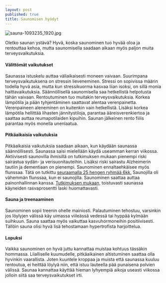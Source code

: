 ```yaml
---
layout: post
published: true
title: Saunomisen hyödyt
---
```

![sauna-1093235_1920.jpg]({{site.baseurl}}/media/sauna-1093235_1920.jpg)

Oletko saunan ystävä? Hyvä, koska saunominen tuo hyvää oloa ja rentouttaa kehoa, mutta saunomisella saadaan aikaan myös
paljon muita terveysvaikutuksia. 

#### Välittömät vaikutukset

Saunassa istuskelu auttaa väliaikaisesti moneen vaivaan. Suurimpana terveysvaikutuksena on stressin lieveneminen.
Stressi on sopivissa määrin todella hyvä asia, mutta kun stressikuorma kasvaa liian isoksi, on sillä monia haittavaikutuksia.
Säännöllisellä saunomisella saa hetkellistä helpotusta tähän vaivaan. Rentoutuminen tuo muitakin terveysvaikutuksia.
Korkea lämpötila ja pään tyhjentäminen saattavat alentaa verenpainetta. Verenpaineen aleneminen on kuitenkin vain hetkellistä.
Lisäksi korkea lämpötila hellittää lihasten jännitystiloja, parantaa ääreisverenkiertoa ja saattaa auttaa reumapotilaiden
kipuihin. Saunan jälkeinen rento fiilis parantaa myös monella unenlaatua.

#### Pitkäaikaisia vaikutuksia

Pitkäaikaisia vaikutuksia saadaan aikaan, kun käydään saunassa säännöllisesti. Saunassa saisi mielellään käydä useamman
kerran viikossa. Aktiivisesti saunovilla ihmisillä on tutkimuksen mukaan pienempi riski sairastua sydän- ja verisuonitauteihin.
Lisäksi riski sairastu Alzheimerin tautiin ja dementiaan on pienempi. Saunominen ennaltaehkäisee myös flunssaa. Tätä on
tutkittu [seuraamalla 25 hengen ryhmää 6kk.](http://www.tandfonline.com/doi/abs/10.3109/07853899009148930) Saunojilla oli vähemmän flunssaa, kun ei saunojilla.
 Saunominen saattaa auttaa painonhallinnan kanssa.
[Tutkimuksen mukaan,](http://journals.sagepub.com/doi/abs/10.1177/153537020322801023) toistuvasti saunassa käyneiden rasvaprosentti laski huomattavasti.


#### Sauna ja treenaaminen

Saunominen sopii treenin ohelle mainiosti. Palautuminen tehostuu, varsinkin jos löylyjen
välissä käy uimassa viileässä vedessä tai hyppää kylmään suihkuun. Sauna saattaa myös vaikuttaa 
kasvuhormoneihin positiivisesti. Tällöin sauna olisi hyvä lisä tehostamaan hypertrofista harjoittelua.   

#### Lopuksi

Vaikka saunominen on hyvä juttu kannattaa muistaa kohtuus tässäkin hommassa. Liialliselle kuumudelle, 
pitkäaikainen altistuminen saattaa olla hyvinkin vaarallista. Joten kuuntele kroppaa ja muista että saunassa kuuluu
rentoutua, ei heittää löylyä niin, että istuu lauteella pää punaisena polvien välissä. Saunaa kannattaa käyttää hieman 
lyhyempiä aikoja useasti viikossa jolloin siitä saa terveysvaikutukset irti. 
